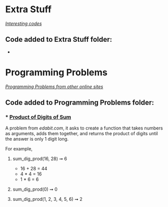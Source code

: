 # Extra Stuff
*[Interesting codes](https://github.com/ShameenShetty/Extra_Stuff/tree/master/Extra%20Stuff)*  

## Code added to Extra Stuff folder:  

* 


# Programming Problems
*[Programming Problems from other online sites](https://github.com/ShameenShetty/Extra_Stuff/tree/master/Programming%20Problems)*   


## Code added to Programming Problems folder:

### * [Product of Digits of Sum](https://edabit.com/challenge/HrQoXJYqpYZ2Rqvtb)  
A problem from *edabit.com*, it asks to create a function that takes numbers as arguments, adds them together, and returns the product of digits until the answer is only 1 digit long.  

For example, 
1) sum_dig_prod(16, 28) ➞ 6
   * 16 + 28 = 44
   * 4 * 4 =  16
   * 1 * 6 = 6

2) sum_dig_prod(0) ➞ 0

3) sum_dig_prod(1, 2, 3, 4, 5, 6) ➞ 2

